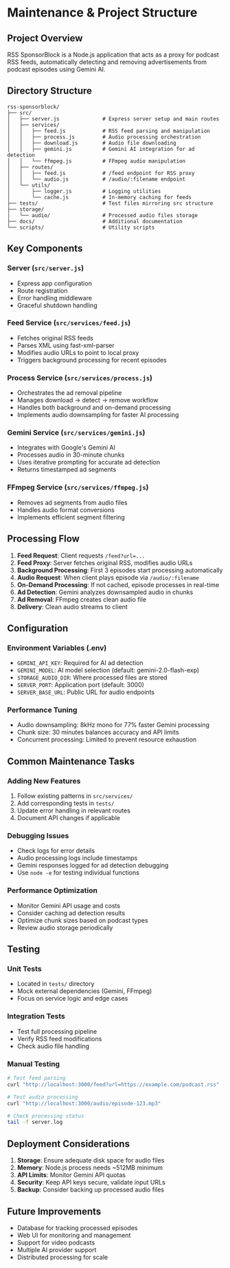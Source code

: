 # Maintenance & Project Structure

## Project Overview

RSS SponsorBlock is a Node.js application that acts as a proxy for podcast RSS feeds, automatically detecting and removing advertisements from podcast episodes using Gemini AI.

## Directory Structure

```
rss-sponsorblock/
├── src/
│   ├── server.js              # Express server setup and main routes
│   ├── services/
│   │   ├── feed.js            # RSS feed parsing and manipulation
│   │   ├── process.js         # Audio processing orchestration
│   │   ├── download.js        # Audio file downloading
│   │   ├── gemini.js          # Gemini AI integration for ad detection
│   │   └── ffmpeg.js          # FFmpeg audio manipulation
│   ├── routes/
│   │   ├── feed.js            # /feed endpoint for RSS proxy
│   │   └── audio.js           # /audio/:filename endpoint
│   └── utils/
│       ├── logger.js          # Logging utilities
│       └── cache.js           # In-memory caching for feeds
├── tests/                     # Test files mirroring src structure
├── storage/
│   └── audio/                 # Processed audio files storage
├── docs/                      # Additional documentation
└── scripts/                   # Utility scripts
```

## Key Components

### Server (`src/server.js`)
- Express app configuration
- Route registration
- Error handling middleware
- Graceful shutdown handling

### Feed Service (`src/services/feed.js`)
- Fetches original RSS feeds
- Parses XML using fast-xml-parser
- Modifies audio URLs to point to local proxy
- Triggers background processing for recent episodes

### Process Service (`src/services/process.js`)
- Orchestrates the ad removal pipeline
- Manages download → detect → remove workflow
- Handles both background and on-demand processing
- Implements audio downsampling for faster AI processing

### Gemini Service (`src/services/gemini.js`)
- Integrates with Google's Gemini AI
- Processes audio in 30-minute chunks
- Uses iterative prompting for accurate ad detection
- Returns timestamped ad segments

### FFmpeg Service (`src/services/ffmpeg.js`)
- Removes ad segments from audio files
- Handles audio format conversions
- Implements efficient segment filtering

## Processing Flow

1. **Feed Request**: Client requests `/feed?url=...`
2. **Feed Proxy**: Server fetches original RSS, modifies audio URLs
3. **Background Processing**: First 3 episodes start processing automatically
4. **Audio Request**: When client plays episode via `/audio/:filename`
5. **On-Demand Processing**: If not cached, episode processes in real-time
6. **Ad Detection**: Gemini analyzes downsampled audio in chunks
7. **Ad Removal**: FFmpeg creates clean audio file
8. **Delivery**: Clean audio streams to client

## Configuration

### Environment Variables (.env)
- `GEMINI_API_KEY`: Required for AI ad detection
- `GEMINI_MODEL`: AI model selection (default: gemini-2.0-flash-exp)
- `STORAGE_AUDIO_DIR`: Where processed files are stored
- `SERVER_PORT`: Application port (default: 3000)
- `SERVER_BASE_URL`: Public URL for audio endpoints

### Performance Tuning
- Audio downsampling: 8kHz mono for 77% faster Gemini processing
- Chunk size: 30 minutes balances accuracy and API limits
- Concurrent processing: Limited to prevent resource exhaustion

## Common Maintenance Tasks

### Adding New Features
1. Follow existing patterns in `src/services/`
2. Add corresponding tests in `tests/`
3. Update error handling in relevant routes
4. Document API changes if applicable

### Debugging Issues
- Check logs for error details
- Audio processing logs include timestamps
- Gemini responses logged for ad detection debugging
- Use `node -e` for testing individual functions

### Performance Optimization
- Monitor Gemini API usage and costs
- Consider caching ad detection results
- Optimize chunk sizes based on podcast types
- Review audio storage periodically

## Testing

### Unit Tests
- Located in `tests/` directory
- Mock external dependencies (Gemini, FFmpeg)
- Focus on service logic and edge cases

### Integration Tests
- Test full processing pipeline
- Verify RSS feed modifications
- Check audio file handling

### Manual Testing
```bash
# Test feed parsing
curl "http://localhost:3000/feed?url=https://example.com/podcast.rss"

# Test audio processing
curl "http://localhost:3000/audio/episode-123.mp3"

# Check processing status
tail -f server.log
```

## Deployment Considerations

1. **Storage**: Ensure adequate disk space for audio files
2. **Memory**: Node.js process needs ~512MB minimum
3. **API Limits**: Monitor Gemini API quotas
4. **Security**: Keep API keys secure, validate input URLs
5. **Backup**: Consider backing up processed audio files

## Future Improvements

- Database for tracking processed episodes
- Web UI for monitoring and management
- Support for video podcasts
- Multiple AI provider support
- Distributed processing for scale
